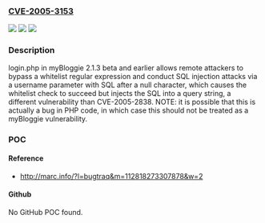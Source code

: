 ### [CVE-2005-3153](https://cve.mitre.org/cgi-bin/cvename.cgi?name=CVE-2005-3153)
![](https://img.shields.io/static/v1?label=Product&message=n%2Fa&color=blue)
![](https://img.shields.io/static/v1?label=Version&message=n%2Fa&color=blue)
![](https://img.shields.io/static/v1?label=Vulnerability&message=n%2Fa&color=brighgreen)

### Description

login.php in myBloggie 2.1.3 beta and earlier allows remote attackers to bypass a whitelist regular expression and conduct SQL injection attacks via a username parameter with SQL after a null character, which causes the whitelist check to succeed but injects the SQL into a query string, a different vulnerability than CVE-2005-2838.  NOTE: it is possible that this is actually a bug in PHP code, in which case this should not be treated as a myBloggie vulnerability.

### POC

#### Reference
- http://marc.info/?l=bugtraq&m=112818273307878&w=2

#### Github
No GitHub POC found.

